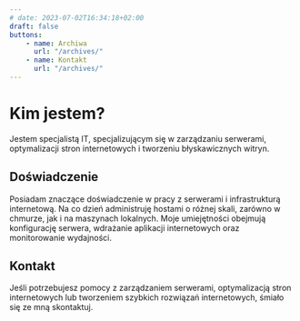 ```yaml
---
# date: 2023-07-02T16:34:18+02:00
draft: false
buttons:
    - name: Archiwa
      url: "/archives/"
    - name: Kontakt
      url: "/archives/"
---
```


# Kim jestem?

Jestem specjalistą IT, specjalizującym się w zarządzaniu serwerami, optymalizacji stron internetowych i tworzeniu błyskawicznych witryn.

## Doświadczenie

Posiadam znaczące doświadczenie w pracy z serwerami i infrastrukturą internetową. Na co dzień administruję hostami o różnej skali, zarówno w chmurze, jak i na maszynach lokalnych. Moje umiejętności obejmują konfigurację serwera, wdrażanie aplikacji internetowych oraz monitorowanie wydajności.

## Kontakt

Jeśli potrzebujesz pomocy z zarządzaniem serwerami, optymalizacją stron internetowych lub tworzeniem szybkich rozwiązań internetowych, śmiało się ze mną skontaktuj.

